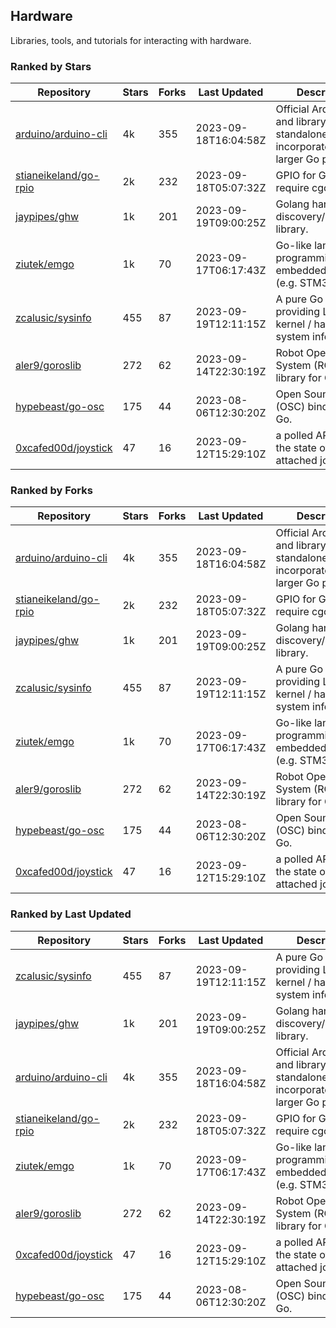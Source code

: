 ## Hardware

Libraries, tools, and tutorials for interacting with hardware.

### Ranked by Stars

| Repository | Stars | Forks | Last Updated | Description | 
|------------|-------|-------|--------------|-------------|
| [arduino/arduino-cli](https://github.com/arduino/arduino-cli) | 4k | 355 | 2023-09-18T16:04:58Z |  Official Arduino CLI and library. Can run standalone, or be incorporated into larger Go projects. |
| [stianeikeland/go-rpio](https://github.com/stianeikeland/go-rpio) | 2k | 232 | 2023-09-18T05:07:32Z |  GPIO for Go, doesn't require cgo. |
| [jaypipes/ghw](https://github.com/jaypipes/ghw) | 1k | 201 | 2023-09-19T09:00:25Z |  Golang hardware discovery/inspection library. |
| [ziutek/emgo](https://github.com/ziutek/emgo) | 1k | 70 | 2023-09-17T06:17:43Z |  Go-like language for programming embedded systems (e.g. STM32 MCU). |
| [zcalusic/sysinfo](https://github.com/zcalusic/sysinfo) | 455 | 87 | 2023-09-19T12:11:15Z |  A pure Go library providing Linux OS / kernel / hardware system information. |
| [aler9/goroslib](https://github.com/aler9/goroslib) | 272 | 62 | 2023-09-14T22:30:19Z |  Robot Operating System (ROS) library for Go. |
| [hypebeast/go-osc](https://github.com/hypebeast/go-osc) | 175 | 44 | 2023-08-06T12:30:20Z |  Open Sound Control (OSC) bindings for Go. |
| [0xcafed00d/joystick](https://github.com/0xcafed00d/joystick) | 47 | 16 | 2023-09-12T15:29:10Z |  a polled API to read the state of an attached joystick. |

### Ranked by Forks

| Repository | Stars | Forks | Last Updated | Description | 
|------------|-------|-------|--------------|-------------|
| [arduino/arduino-cli](https://github.com/arduino/arduino-cli) | 4k | 355 | 2023-09-18T16:04:58Z |  Official Arduino CLI and library. Can run standalone, or be incorporated into larger Go projects. |
| [stianeikeland/go-rpio](https://github.com/stianeikeland/go-rpio) | 2k | 232 | 2023-09-18T05:07:32Z |  GPIO for Go, doesn't require cgo. |
| [jaypipes/ghw](https://github.com/jaypipes/ghw) | 1k | 201 | 2023-09-19T09:00:25Z |  Golang hardware discovery/inspection library. |
| [zcalusic/sysinfo](https://github.com/zcalusic/sysinfo) | 455 | 87 | 2023-09-19T12:11:15Z |  A pure Go library providing Linux OS / kernel / hardware system information. |
| [ziutek/emgo](https://github.com/ziutek/emgo) | 1k | 70 | 2023-09-17T06:17:43Z |  Go-like language for programming embedded systems (e.g. STM32 MCU). |
| [aler9/goroslib](https://github.com/aler9/goroslib) | 272 | 62 | 2023-09-14T22:30:19Z |  Robot Operating System (ROS) library for Go. |
| [hypebeast/go-osc](https://github.com/hypebeast/go-osc) | 175 | 44 | 2023-08-06T12:30:20Z |  Open Sound Control (OSC) bindings for Go. |
| [0xcafed00d/joystick](https://github.com/0xcafed00d/joystick) | 47 | 16 | 2023-09-12T15:29:10Z |  a polled API to read the state of an attached joystick. |

### Ranked by Last Updated

| Repository | Stars | Forks | Last Updated | Description | 
|------------|-------|-------|--------------|-------------|
| [zcalusic/sysinfo](https://github.com/zcalusic/sysinfo) | 455 | 87 | 2023-09-19T12:11:15Z |  A pure Go library providing Linux OS / kernel / hardware system information. |
| [jaypipes/ghw](https://github.com/jaypipes/ghw) | 1k | 201 | 2023-09-19T09:00:25Z |  Golang hardware discovery/inspection library. |
| [arduino/arduino-cli](https://github.com/arduino/arduino-cli) | 4k | 355 | 2023-09-18T16:04:58Z |  Official Arduino CLI and library. Can run standalone, or be incorporated into larger Go projects. |
| [stianeikeland/go-rpio](https://github.com/stianeikeland/go-rpio) | 2k | 232 | 2023-09-18T05:07:32Z |  GPIO for Go, doesn't require cgo. |
| [ziutek/emgo](https://github.com/ziutek/emgo) | 1k | 70 | 2023-09-17T06:17:43Z |  Go-like language for programming embedded systems (e.g. STM32 MCU). |
| [aler9/goroslib](https://github.com/aler9/goroslib) | 272 | 62 | 2023-09-14T22:30:19Z |  Robot Operating System (ROS) library for Go. |
| [0xcafed00d/joystick](https://github.com/0xcafed00d/joystick) | 47 | 16 | 2023-09-12T15:29:10Z |  a polled API to read the state of an attached joystick. |
| [hypebeast/go-osc](https://github.com/hypebeast/go-osc) | 175 | 44 | 2023-08-06T12:30:20Z |  Open Sound Control (OSC) bindings for Go. |

